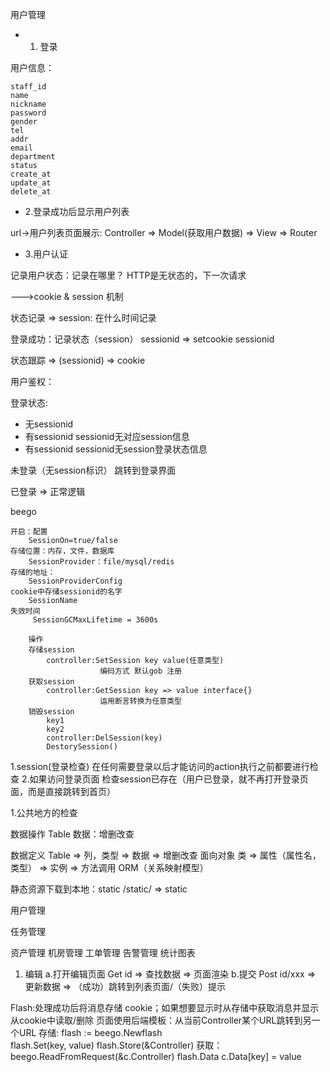 用户管理


* 1. 登录

用户信息：
```id primary key
staff_id
name
nickname
password
gender
tel
addr
email
department
status
create_at
update_at
delete_at
```


* 2.登录成功后显示用户列表

url->用户列表页面展示:
Controller => Model(获取用户数据) => View => Router



* 3.用户认证

记录用户状态：记录在哪里？
HTTP是无状态的，下一次请求

--->cookie & session 机制

状态记录 => session:
在什么时间记录

登录成功：记录状态（session） sessionid => setcookie sessionid


状态跟踪 => (sessionid) => cookie

用户鉴权：

登录状态:
* 无sessionid
* 有sessionid sessionid无对应session信息
* 有sessionid sessionid无session登录状态信息

未登录（无session标识）
    跳转到登录界面

已登录 => 正常逻辑


beego
```
开启：配置 
    SessionOn=true/false
存储位置：内存，文件，数据库
    SessionProvider：file/mysql/redis
存储的地址：
    SessionProviderConfig
cookie中存储sessionid的名字
    SessionName
失效时间
     SessionGCMaxLifetime = 3600s
        
    操作
    存储session
        controller:SetSession key value(任意类型)
                    编码方式 默认gob 注册
    获取session
        controller:GetSession key => value interface{} 
                    运用断言转换为任意类型
    销毁session
        key1
        key2
        controller:DelSession(key)
        DestorySession()
```

1.session(登录检查)
    在任何需要登录以后才能访问的action执行之前都要进行检查
2.如果访问登录页面
    检查session已存在（用户已登录，就不再打开登录页面，而是直接跳转到首页）



1.公共地方的检查



数据操作 Table
数据：增删改查

数据定义 Table => 列，类型 => 数据 => 增删改查
面向对象 类 => 属性（属性名，类型） => 实例 => 方法调用
ORM（关系映射模型）



静态资源下载到本地：static
/static/ => static

用户管理

任务管理

资产管理
机房管理
工单管理
告警管理
统计图表

1. 编辑
   a.打开编辑页面
    Get id => 查找数据 => 页面渲染
   b.提交
    Post id/xxx => 更新数据 => （成功）跳转到列表页面/（失败）提示
   
Flash:处理成功后将消息存储 cookie；如果想要显示时从存储中获取消息并显示 从cookie中读取/删除
      页面使用后端模板：从当前Controller某个URL跳转到另一个URL
      存储: flash := beego.Newflash   
            flash.Set(key, value)
            flash.Store(&Controller)
      获取：   beego.ReadFromRequest(&c.Controller)
              flash.Data
              c.Data[key] = value

